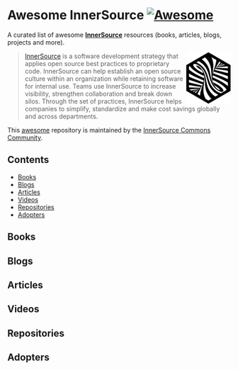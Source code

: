 # Awesome InnerSource [![Awesome](https://awesome.re/badge-flat2.svg)](https://awesome.re)

<!--lint ignore double-link-->
A curated list of awesome **[InnerSource](https://innersourcecommons.org/)** resources (books, articles, blogs, projects and more). 

[<img src="assets/images/innersource-logo.png" align="right" width="100" alt="Apache JMeter">](https://innersourcecommons.org/)

> [InnerSource](https://innersourcecommons.org/) is a software development strategy that applies open source best practices to proprietary code. InnerSource can help establish an open source culture within an organization while retaining software for internal use. Teams use InnerSource to increase visibility, strengthen collaboration and break down silos. Through the set of practices, InnerSource helps companies to simplify, standardize and make cost savings globally and across departments.

This [awesome](https://github.com/sindresorhus/awesome) repository is maintained by the [InnerSource Commons Community](https://innersourcecommons.org/).

## Contents

* [Books](#books)
* [Blogs](#blogs)
* [Articles](#articles)
* [Videos](#videos)
* [Repositories](#repositories)
* [Adopters](#adopters)

## Books


## Blogs


## Articles 


## Videos


## Repositories



## Adopters